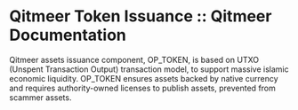 # Qitmeer Token Issuance :: Qitmeer Documentation

Qitmeer assets issuance component, OP\_TOKEN, is based on UTXO (Unspent Transaction Output) transaction model, to support massive islamic economic liquidity. OP\_TOKEN ensures assets backed by native currency and requires authority-owned licenses to publish assets, prevented from scammer assets.

